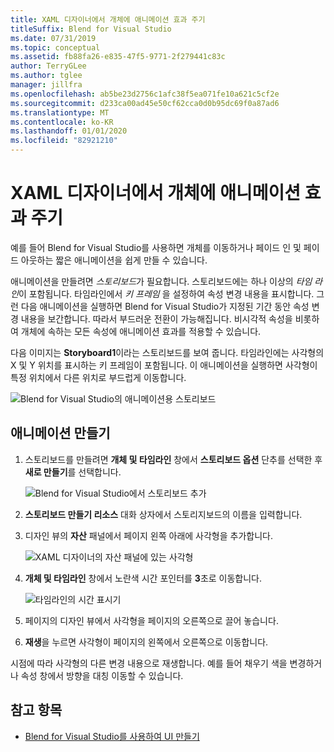 ```yaml
---
title: XAML 디자이너에서 개체에 애니메이션 효과 주기
titleSuffix: Blend for Visual Studio
ms.date: 07/31/2019
ms.topic: conceptual
ms.assetid: fb88fa26-e835-47f5-9771-2f279441c83c
author: TerryGLee
ms.author: tglee
manager: jillfra
ms.openlocfilehash: ab5be23d2756c1afc38f5ea071fe10a621c5cf2e
ms.sourcegitcommit: d233ca00ad45e50cf62cca0d0b95dc69f0a87ad6
ms.translationtype: MT
ms.contentlocale: ko-KR
ms.lasthandoff: 01/01/2020
ms.locfileid: "82921210"
---
```

# <a name="animate-objects-in-xaml-designer"></a>XAML 디자이너에서 개체에 애니메이션 효과 주기

예를 들어 Blend for Visual Studio를 사용하면 개체를 이동하거나 페이드 인 및 페이드 아웃하는 짧은 애니메이션을 쉽게 만들 수 있습니다.

애니메이션을 만들려면 *스토리보드*가 필요합니다. 스토리보드에는 하나 이상의 *타임 라인*이 포함됩니다. 타임라인에서 *키 프레임* 을 설정하여 속성 변경 내용을 표시합니다. 그런 다음 애니메이션을 실행하면 Blend for Visual Studio가 지정된 기간 동안 속성 변경 내용을 보간합니다. 따라서 부드러운 전환이 가능해집니다. 비시각적 속성을 비롯하여 개체에 속하는 모든 속성에 애니메이션 효과를 적용할 수 있습니다.

다음 이미지는 **Storyboard1**이라는 스토리보드를 보여 줍니다. 타임라인에는 사각형의 X 및 Y 위치를 표시하는 키 프레임이 포함됩니다. 이 애니메이션을 실행하면 사각형이 특정 위치에서 다른 위치로 부드럽게 이동합니다.

![Blend for Visual Studio의 애니메이션용 스토리보드](media/storyboard-timeline.png)

## <a name="create-an-animation"></a>애니메이션 만들기

1. 스토리보드를 만들려면 **개체 및 타임라인** 창에서 **스토리보드 옵션** 단추를 선택한 후 **새로 만들기**를 선택합니다.

   ![Blend for Visual Studio에서 스토리보드 추가](media/new-storyboard.png)

2. **스토리보드 만들기 리소스** 대화 상자에서 스토리지보드의 이름을 입력합니다.

3. 디자인 뷰의 **자산** 패널에서 페이지 왼쪽 아래에 사각형을 추가합니다.

   ![XAML 디자이너의 자산 패널에 있는 사각형](media/add-rectangle.PNG)

4. **개체 및 타임라인** 창에서 노란색 시간 포인터를 **3**초로 이동합니다.

   ![타임라인의 시간 표시기](media/timeline-indicator.PNG)

5. 페이지의 디자인 뷰에서 사각형을 페이지의 오른쪽으로 끌어 놓습니다.

6. **재생**을 누르면 사각형이 페이지의 왼쪽에서 오른쪽으로 이동합니다.

시점에 따라 사각형의 다른 변경 내용으로 재생합니다. 예를 들어 채우기 색을 변경하거나 속성 창에서 방향을 대칭 이동할 수 있습니다.

## <a name="see-also"></a>참고 항목

- [Blend for Visual Studio를 사용하여 UI 만들기](../xaml-tools/creating-a-ui-by-using-blend-for-visual-studio.md)
